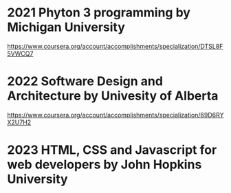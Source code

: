 # 2021 Phyton 3 programming by Michigan University

https://www.coursera.org/account/accomplishments/specialization/DTSL8F5VWCQ7

# 2022 Software Design and Architecture by Univesity of Alberta

https://www.coursera.org/account/accomplishments/specialization/69D6RYX2U7H2

# 2023 HTML, CSS and Javascript for web developers by John Hopkins University

